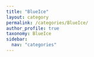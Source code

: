 ```yaml
---
title: "BlueIce"
layout: category
permalink: /categories/BlueIce/
author_profile: true
taxonomy: BlueIce
sidebar:
  nav: "categories"
---
```

